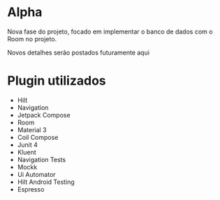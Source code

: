 # Alpha

Nova fase do projeto, focado em implementar o banco de dados com o Room no projeto.<br/>

Novos detalhes serão postados futuramente aqui



# Plugin utilizados

 - Hilt
 - Navigation
 - Jetpack Compose
 - Room
 - Material 3
 - Coil Compose
 - Junit 4
 - Kluent
 - Navigation Tests
 - Mockk
 - Ui Automator
 - Hilt Android Testing
 - Espresso
